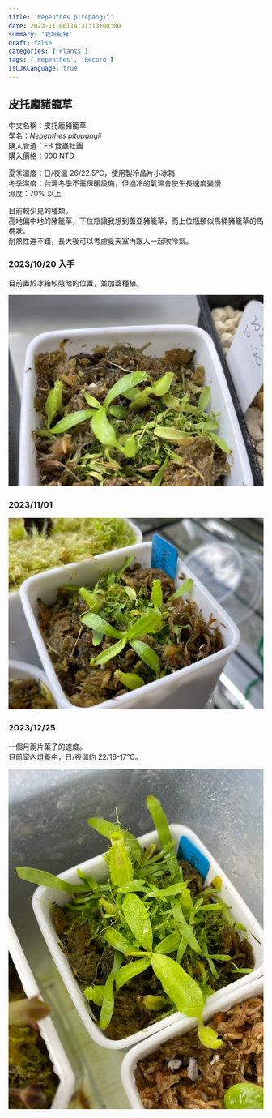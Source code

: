 ```yaml
---
title: 'Nepenthes pitopangii'
date: 2023-11-06T14:31:13+08:00
summary: '栽培紀錄'
draft: false
categories: ['Plants']
tags: ['Nepenthes', 'Record']
isCJKLanguage: true
---
```


## 皮托龐豬籠草

中文名稱：皮托龐豬籠草  
學名：*Nepenthes pitopangii*  
購入管道：FB 食蟲社團  
購入價格：900 NTD  

夏季溫度：日/夜溫 26/22.5℃，使用製冷晶片小冰箱  
冬季溫度：台灣冬季不需保暖設備，但過冷的氣溫會使生長速度變慢  
濕度：70% 以上

目前較少見的種類。  
高地偏中地的豬籠草，下位瓶讓我想到蓋亞豬籠草，而上位瓶類似馬桶豬籠草的馬桶狀。  
耐熱性還不錯，長大後可以考慮夏天室內跟人一起吹冷氣。  

### 2023/10/20 入手

目前置於冰箱較陰暗的位置，並加蓋種植。  

![2023-10-20](./images/2023-10-20.jpg "與長葉狸藻一起種植在小冰箱內")

### 2023/11/01

![2023-11-01](./images/2023-11-01.jpg "展葉速度蠻快的")

### 2023/12/25

一個月兩片葉子的速度。  
目前室內燈養中，日/夜溫約 22/16-17℃。  

![2023-12-25](./images/2023-12-25.jpg)
